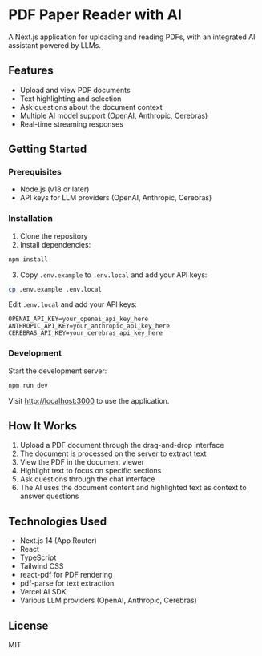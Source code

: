 # PDF Paper Reader with AI

A Next.js application for uploading and reading PDFs, with an integrated AI assistant powered by LLMs.

## Features

- Upload and view PDF documents
- Text highlighting and selection
- Ask questions about the document context
- Multiple AI model support (OpenAI, Anthropic, Cerebras)
- Real-time streaming responses

## Getting Started

### Prerequisites

- Node.js (v18 or later)
- API keys for LLM providers (OpenAI, Anthropic, Cerebras)

### Installation

1. Clone the repository
2. Install dependencies:

```bash
npm install
```

3. Copy `.env.example` to `.env.local` and add your API keys:

```bash
cp .env.example .env.local
```

Edit `.env.local` and add your API keys:

```
OPENAI_API_KEY=your_openai_api_key_here
ANTHROPIC_API_KEY=your_anthropic_api_key_here 
CEREBRAS_API_KEY=your_cerebras_api_key_here
```

### Development

Start the development server:

```bash
npm run dev
```

Visit [http://localhost:3000](http://localhost:3000) to use the application.

## How It Works

1. Upload a PDF document through the drag-and-drop interface
2. The document is processed on the server to extract text
3. View the PDF in the document viewer
4. Highlight text to focus on specific sections
5. Ask questions through the chat interface
6. The AI uses the document content and highlighted text as context to answer questions

## Technologies Used

- Next.js 14 (App Router)
- React
- TypeScript
- Tailwind CSS
- react-pdf for PDF rendering
- pdf-parse for text extraction
- Vercel AI SDK
- Various LLM providers (OpenAI, Anthropic, Cerebras)

## License

MIT